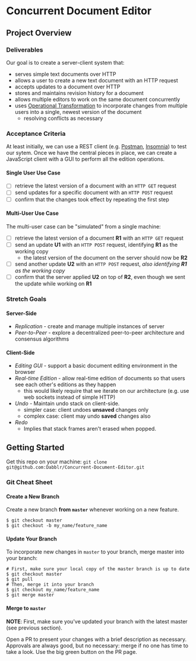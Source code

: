 # Concurrent Document Editor
## Project Overview
### Deliverables
Our goal is to create a server-client system that:
* serves simple text documents over HTTP
* allows a user to create a new text document with an HTTP request
* accepts updates to a document over HTTP
* stores and maintains revision history for a document
* allows multiple editors to work on the same document concurrently
* uses [Operational Transformation](https://en.wikipedia.org/wiki/Operational_transformation) to incorporate changes from multiple users into a single, newest version of the document
    * resolving conflicts as necessary

### Acceptance Criteria
At least initially, we can use a REST client (e.g. [Postman](https://www.getpostman.com/), [Insomnia](https://insomnia.rest/)) to test our sytem. Once we have the central pieces in place, we can create a JavaScript client with a GUI to perform all the edition operations.

#### Single User Use Case
- [ ] retrieve the latest version of a document with an `HTTP GET` request
- [ ] send updates for a specific document with an `HTTP POST` request
- [ ] confirm that the changes took effect by repeating the first step

#### Multi-User Use Case
The multi-user case can be "simulated" from a single machine:
- [ ] retrieve the latest version of a document **R1** with an `HTTP GET` request
- [ ] send an update **U1** with an `HTTP POST` request, identifying **R1** as the working copy
    - the latest version of the document on the server should now be **R2**
- [ ] send another update **U2** with an `HTTP POST` request, *also identifying **R1** as the working copy*
- [ ] confirm that the server applied **U2** on top of **R2**, even though we sent the update while working on **R1**

### Stretch Goals
#### Server-Side
* *Replication* - create and manage multiple instances of server
* *Peer-to-Peer* - explore a decentralized peer-to-peer architecture and consensus algorithms

#### Client-Side
* *Editing GUI* - support a basic document editing environment in the browser
* *Real-time Edition* - allow real-time edition of documents so that users see each other's editions as they happen
  * this would likely require that we iterate on our architecture (e.g. use web sockets instead of simple HTTP)
* *Undo* - Maintain undo stack on client-side.
  * simpler case: client undoes **unsaved** changes only
  * complex case: client may undo **saved** changes also
* *Redo*
  * Implies that stack frames aren't erased when popped.

## Getting Started
Get this repo on your machine: `git clone git@github.com:Dabblr/Concurrent-Document-Editor.git`
### Git Cheat Sheet
#### Create a New Branch
Create a new branch **from `master`** whenever working on a new feature.
```
$ git checkout master
$ git checkout -b my_name/feature_name
```

#### Update Your Branch
To incorporate new changes in `master` to your branch, merge master into your branch:
```
# First, make sure your local copy of the master branch is up to date
$ git checkout master
$ git pull
# Then, merge it into your branch
$ git checkout my_name/feature_name
$ git merge master
```

#### Merge to `master`
**NOTE**: First, make sure you've updated your branch with the latest master (see previous section).

Open a PR to present your changes with a brief description as necessary. Approvals are always good, but no necessary: merge if no one has time to take a look. Use the big green button on the PR page.
